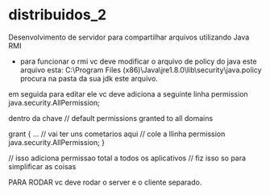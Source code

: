 # distribuidos_2
Desenvolvimento de servidor para compartilhar arquivos utilizando Java RMI

- para funcionar o rmi vc deve modificar o arquivo de policy do java
este arquivo esta: C:\Program Files (x86)\Java\jre1.8.0\lib\security\java.policy
procura na pasta da sua jdk este arquivo.

em seguida para editar ele vc deve adiciona a seguinte linha
permission java.security.AllPermission;

dentro da chave // default permissions granted to all domains

grant {
...
 // vai ter uns cometarios aqui
 // cole a llinha
 permission java.security.AllPermission;
 }

// isso adiciona permissao total a todos os aplicativos
// fiz isso so para simplificar as coisas

PARA RODAR
vc deve rodar o server e o cliente separado.

